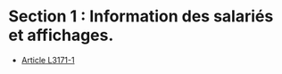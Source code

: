 # Section 1 : Information des salariés et affichages.

* [Article L3171-1](./LEGIARTI000019357039.md)
